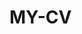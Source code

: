  # MY-CV  
 
       
        
           
                 
          
          
         
          
       
     
  
    
 
